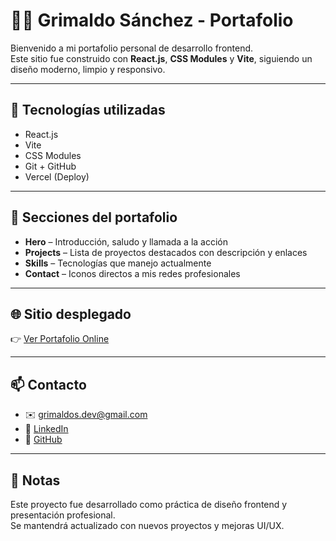 # 🧑‍💻 Grimaldo Sánchez - Portafolio

Bienvenido a mi portafolio personal de desarrollo frontend.  
Este sitio fue construido con **React.js**, **CSS Modules** y **Vite**, siguiendo un diseño moderno, limpio y responsivo.

---

## 🚀 Tecnologías utilizadas

- React.js
- Vite
- CSS Modules
- Git + GitHub
- Vercel (Deploy)

---

## 📁 Secciones del portafolio

- **Hero** – Introducción, saludo y llamada a la acción
- **Projects** – Lista de proyectos destacados con descripción y enlaces
- **Skills** – Tecnologías que manejo actualmente
- **Contact** – Iconos directos a mis redes profesionales

---

## 🌐 Sitio desplegado

👉 [Ver Portafolio Online](https://grimaldo-portafolio.vercel.app)

---

## 📫 Contacto

- ✉️ grimaldos.dev@gmail.com
- 💼 [LinkedIn](https://www.linkedin.com/in/grimaldo-sanchez-571788231/)
- 🐙 [GitHub](https://github.com/Grima21)

---

## 📌 Notas

Este proyecto fue desarrollado como práctica de diseño frontend y presentación profesional.  
Se mantendrá actualizado con nuevos proyectos y mejoras UI/UX.
